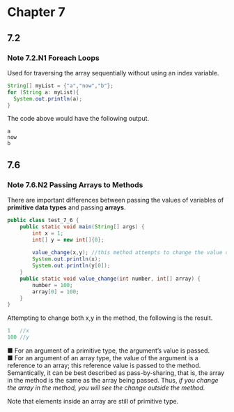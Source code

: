 # Chapter 7
## 7.2
### Note 7.2.N1 Foreach Loops
Used for traversing the array sequentially without using an index variable.  
```java
String[] myList = {"a","now","b"};
for (String a: myList){
  System.out.println(a);
}
```
The code above would have the following output.
```
a
now
b
```
  
## 7.6
### Note 7.6.N2 Passing Arrays to Methods
There are important differences between passing the values of variables of **primitive data types** and passing **arrays**.  
```java
public class test_7_6 {
	public static void main(String[] args) {
		int x = 1;
		int[] y = new int[]{0};
		
		value_change(x,y); //this method attempts to change the value of both x,y into 100
		System.out.println(x);
		System.out.println(y[0]);
	}
	public static void value_change(int number, int[] array) {
		number = 100;
		array[0] = 100;
	}
}
```
Attempting to change both x,y in the method, the following is the result.  
```java
1   //x
100 //y
```  
■ For an argument of a primitive type, the argument’s value is passed.  
■ For an argument of an array type, the value of the argument is a reference to an array; this reference value is passed to the method. Semantically, it can be best described as pass-by-sharing, that is, the array in the method is the same as the array being passed. Thus, *if you change the array in the method, you will see the change outside the method.*  
  
Note that elements inside an array are still of primitive type.
